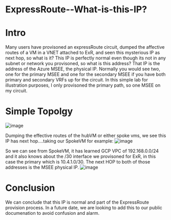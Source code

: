 # ExpressRoute--What-is-this-IP?

# Intro
Many users have provisoned an expressRoute circuit, dumped the affective routes of a VM in a VNET attached to ExR, and seen this mysterious IP as next hop, so what is it? This IP is perfectly normal even though its not in any subnet or network you provisoned, so what is this address? That IP is the address of the Azure MSEE, the physical IP. Normally you would see two, one for the primary MSEE and one for the secondary MSEE if you have both primary and secondary VRFs up for the circuit. In this simple lab for illustration purposes, I only provisoned the primary path, so one MSEE on my circuit.

# Simple Topolgy
![image](https://user-images.githubusercontent.com/55964102/219828123-95a06026-9ce7-4f31-abe9-0bda0a52024c.png)

Dumping the effective routes of the hubVM or either spoke vms, we see this IP has next hop....taking our SpokeVM for example:
![image](https://user-images.githubusercontent.com/55964102/219828225-9121f5c8-3639-4c7d-bfcc-323a8c08a4a9.png)

So we can see from SpokeVM, it has learned GCP VPC of 192.168.0.0/24 and it also knows about the /30 interface we provisoned for ExR, in this case the primary which is 10.4.1.0/30. The next HOP to both of those addresses is the MSEE physical IP.
![image](https://user-images.githubusercontent.com/55964102/219828289-2c522540-25d8-48dc-97b9-274ebe051c53.png)

# Conclusion
We can conclude that this IP is normal and part of the ExpressRoute provision process. In a future date, we are looking to add this to our public documenation to avoid confusion and alarm. 

